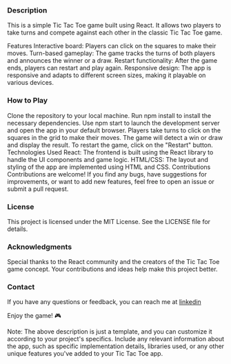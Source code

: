 ### Description

This is a simple Tic Tac Toe game built using React. It allows two players to take turns and compete against each other in the classic Tic Tac Toe game.

Features
Interactive board: Players can click on the squares to make their moves.
Turn-based gameplay: The game tracks the turns of both players and announces the winner or a draw.
Restart functionality: After the game ends, players can restart and play again.
Responsive design: The app is responsive and adapts to different screen sizes, making it playable on various devices.

### How to Play

Clone the repository to your local machine.
Run npm install to install the necessary dependencies.
Use npm start to launch the development server and open the app in your default browser.
Players take turns to click on the squares in the grid to make their moves.
The game will detect a win or draw and display the result.
To restart the game, click on the "Restart" button.
Technologies Used
React: The frontend is built using the React library to handle the UI components and game logic.
HTML/CSS: The layout and styling of the app are implemented using HTML and CSS.
Contributions
Contributions are welcome! If you find any bugs, have suggestions for improvements, or want to add new features, feel free to open an issue or submit a pull request.

### License

This project is licensed under the MIT License. See the LICENSE file for details.

### Acknowledgments

Special thanks to the React community and the creators of the Tic Tac Toe game concept. Your contributions and ideas help make this project better.

### Contact

If you have any questions or feedback, you can reach me at [linkedin](https://www.linkedin.com/in/roshngupta/)


Enjoy the game! 🎮

Note: The above description is just a template, and you can customize it according to your project's specifics. Include any relevant information about the app, such as specific implementation details, libraries used, or any other unique features you've added to your Tic Tac Toe app.
